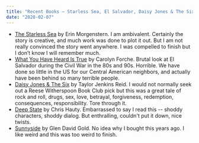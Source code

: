 ```yaml
---
title: "Recent Books — Starless Sea, El Salvador, Daisy Jones & The Six, Deep State, Sunnyside"
date: "2020-02-07"
---
```


- [The Starless Sea](https://www.amazon.com/Starless-Sea-Novel-Erin-Morgenstern-ebook/dp/B07MQPHKSL) by Erin Morgenstern. I am ambivalent. Certainly the story is creative, and much work was done to plot it out. But I am not really convinced the story went anywhere. I was compelled to finish but I don’t know I will remember much.
- [What You Have Heard Is True](https://www.amazon.com/What-You-Have-Heard-True/dp/0525560378) by Carolyn Forche. Brutal look at El Salvador during the Civil War in the 80s and 90s. Horrible. We have done so little in the US for our Central American neighbors, and actually have been behind so many terrible people.
- [Daisy Jones & The Six](https://www.amazon.com/Daisy-Jones-Taylor-Jenkins-Reid-ebook/dp/B07DMZ5YR9) by Taylor Jenkins Reid. I would not normally seek out a Reese Witherspoon Book Club pick but this was a great tale of rock and roll, drugs, sex, love, betrayal, forgiveness, redemption, consequences, responsibility. Tore through it.
- [Deep State](https://www.amazon.com/Deep-State-Thriller-Chris-Hauty-ebook/dp/B07RPP4NN9) by Chris Hauty. Embarrassed to say I read this -- shoddy characters, shoddy dialog. But enthralling, couldn't put it down, nice twists.
- [Sunnyside](https://www.amazon.com/Sunnyside-Glen-David-Gold/dp/0307454983) by Glen David Gold. No idea why I bought this years ago. I like weird and this was too weird to finish.
